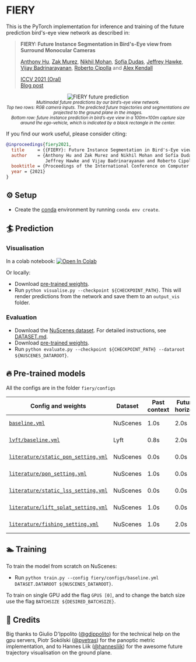 # FIERY
This is the PyTorch implementation for inference and training of the future prediction bird's-eye view network as 
described in:

> **FIERY: Future Instance Segmentation in Bird's-Eye view from Surround Monocular Cameras**
>
> [Anthony Hu](https://anthonyhu.github.io/), [Zak Murez](http://zak.murez.com/), 
[Nikhil Mohan](https://uk.linkedin.com/in/nikhilmohan33), 
[Sofía Dudas](https://uk.linkedin.com/in/sof%C3%ADa-josefina-lago-dudas-2b0737132), 
[Jeffrey Hawke](https://uk.linkedin.com/in/jeffrey-hawke), 
[‪Vijay Badrinarayanan](https://sites.google.com/site/vijaybacademichomepage/home), 
[Roberto Cipolla](https://mi.eng.cam.ac.uk/~cipolla/index.htm) and [Alex Kendall](https://alexgkendall.com/)  
>
> [ICCV 2021 (Oral)](https://arxiv.org/abs/2104.10490)<br/>
> [Blog post](https://wayve.ai/blog/fiery-future-instance-prediction-birds-eye-view)

<p align="center">
     <img src="https://github.com/wayveai/fiery/releases/download/v1.0/predictions.gif" alt="FIERY future prediction">
     <br/>
     <sub><em>Multimodal future predictions by our bird’s-eye view network.<br/>
Top two rows: RGB camera inputs. The predicted future trajectories and segmentations are projected to the ground plane in the images.<br/>
Bottom row: future instance prediction in bird’s-eye view in a 100m×100m capture size around the ego-vehicle, which is indicated by a black rectangle in the center.
    </em></sub>
</p>

If you find our work useful, please consider citing:
```bibtex
@inproceedings{fiery2021,
  title     = {{FIERY}: Future Instance Segmentation in Bird's-Eye view from Surround Monocular Cameras},
  author    = {Anthony Hu and Zak Murez and Nikhil Mohan and Sofía Dudas and 
               Jeffrey Hawke and Vijay Badrinarayanan and Roberto Cipolla and Alex Kendall},
  booktitle = {Proceedings of the International Conference on Computer Vision ({ICCV})},
  year = {2021}
}
```

## ⚙ Setup
- Create the [conda](https://docs.conda.io/en/latest/miniconda.html) environment by running `conda env create`.

## 🏄 Prediction
### Visualisation

In a colab notebook:
[![Open In Colab](https://colab.research.google.com/assets/colab-badge.svg)](https://colab.research.google.com/drive/12ahc3whI1RQZIVDi53grMWHzdA7WqIuo?usp=sharing)

Or locally:
- Download [pre-trained weights](https://github.com/wayveai/fiery/releases/download/v1.0/fiery.ckpt).
- Run `python visualise.py --checkpoint ${CHECKPOINT_PATH}`. This will render predictions from the network and save 
them to an `output_vis` folder.

### Evaluation
- Download the [NuScenes dataset](https://www.nuscenes.org/download). For detailed instructions, see [DATASET.md](DATASET.md).
- Download [pre-trained weights](https://github.com/wayveai/fiery/releases/download/v1.0/fiery.ckpt).
- Run `python evaluate.py --checkpoint ${CHECKPOINT_PATH} --dataroot ${NUSCENES_DATAROOT}`.

## 🔥 Pre-trained models

All the configs are in the folder `fiery/configs`

| Config and weights      | Dataset | Past context | Future horizon | BEV size | IoU  | VPQ|
|--------------|---------|-----------------------|----------------|----------|------|----|
| [`baseline.yml`](https://github.com/wayveai/fiery/releases/download/v1.0/fiery.ckpt) | NuScenes | 1.0s | 2.0s | 100mx100m (50cm res.) | 36.7 | 29.9 |
| [`lyft/baseline.yml`](https://github.com/wayveai/fiery/releases/download/v1.0/lyft_fiery.ckpt) | Lyft | 0.8s | 2.0s| 100mx100m (50cm res.) | 36.3 | 29.2 |
| [`literature/static_pon_setting.yml`](https://github.com/wayveai/fiery/releases/download/v1.0/static_pon_setting.ckpt) | NuScenes| 0.0s | 0.0s | 100mx50m (25cm res.) | 37.7| - |
| [`literature/pon_setting.yml`](https://github.com/wayveai/fiery/releases/download/v1.0/pon_setting.ckpt) | NuScenes| 1.0s | 0.0s | 100mx50m (25cm res.) |39.9 | - |
| [`literature/static_lss_setting.yml`](https://github.com/wayveai/fiery/releases/download/v1.0/static_lift_splat_setting.ckpt) | NuScenes | 0.0s | 0.0s | 100mx100m (50cm res.) | 35.8 | - |
| [`literature/lift_splat_setting.yml`](https://github.com/wayveai/fiery/releases/download/v1.0/lift_splat_setting.ckpt) | NuScenes | 1.0s | 0.0s | 100mx100m (50cm res.) | 38.2 | - |
| [`literature/fishing_setting.yml`](https://github.com/wayveai/fiery/releases/download/v1.0/fishing_setting.ckpt) | NuScenes | 1.0s | 2.0s | 32.0mx19.2m (10cm res.) | 57.6 | - |


## 🏊 Training
To train the model from scratch on NuScenes:
- Run `python train.py --config fiery/configs/baseline.yml DATASET.DATAROOT ${NUSCENES_DATAROOT}`.

To train on single GPU add the flag `GPUS [0]`, and to change the batch size use the flag `BATCHSIZE ${DESIRED_BATCHSIZE}`.

## 🙌 Credits
Big thanks to Giulio D'Ippolito ([@gdippolito](https://github.com/gdippolito)) for the technical help on the gpu 
servers, Piotr Sokólski ([@pyetras](https://github.com/pyetras)) for the panoptic metric implementation, and to Hannes Liik ([@hannesliik](https://github.com/hannesliik)) 
for the awesome future trajectory visualisation on the ground plane.
